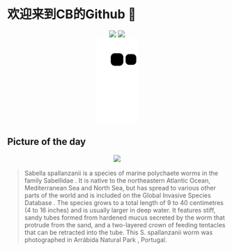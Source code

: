 
# 欢迎来到CB的Github 👋

<div align="center">
  <img height="137px" src="https://github-readme-stats.vercel.app/api?username=SuperCB&show_icons=true&theme=radical" />
  <img height="137px" src="https://github-readme-stats.vercel.app/api/top-langs/?username=SuperCB&hide_title=true&hide_border=true&layout=compact&langs_count=6&text_color=000&icon_color=fff" />
</div>


<div align="center">
    <img src="./contribution-snake/github-contribution-grid-snake.svg" />
</div>



## Picture of the day
<div align="center">
  <img width=400px src="https://upload.wikimedia.org/wikipedia/commons/thumb/7/79/Espir%C3%B3grafo_%28Sabella_spallanzanii%29%2C_Parque_natural_de_la_Arr%C3%A1bida%2C_Portugal%2C_2020-07-23%2C_DD_70.jpg/600px-Espir%C3%B3grafo_%28Sabella_spallanzanii%29%2C_Parque_natural_de_la_Arr%C3%A1bida%2C_Portugal%2C_2020-07-23%2C_DD_70.jpg" />
</div>

>Sabella spallanzanii  is a species of marine  polychaete  worms in the family  Sabellidae . It is native to the northeastern Atlantic Ocean, Mediterranean Sea and North Sea, but has spread to various other parts of the world and is included on the  Global Invasive Species Database . The species grows to a total length of 9 to 40 centimetres (4 to 16 inches) and is usually larger in deep water. It features stiff, sandy tubes formed from hardened mucus secreted by the worm that protrude from the sand, and a two-layered crown of feeding tentacles that can be retracted into the tube. This  S. spallanzanii  worm was photographed in  Arrábida Natural Park , Portugal.


